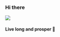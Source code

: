 ### Hi there 

<img src="https://github-readme-stats.vercel.app/api/top-langs/?username=pjmalva&layout=default&langs_count=10&theme=radical" />

#### Live long and prosper 🖖
